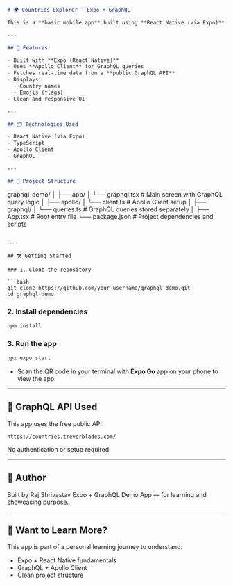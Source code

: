 ```markdown
# 🌍 Countries Explorer - Expo + GraphQL

This is a **basic mobile app** built using **React Native (via Expo)** and **Apollo Client with GraphQL**. It fetches and displays a list of countries with their flags using the public GraphQL API from [countries.trevorblades.com](https://countries.trevorblades.com).

---

## 🚀 Features

- Built with **Expo (React Native)**
- Uses **Apollo Client** for GraphQL queries
- Fetches real-time data from a **public GraphQL API**
- Displays:
  - Country names
  - Emojis (flags)
- Clean and responsive UI

---

## 📦 Technologies Used

- React Native (via Expo)
- TypeScript
- Apollo Client
- GraphQL

---

## 📂 Project Structure

```

graphql-demo/
│
├── app/
│   └── graphql.tsx        # Main screen with GraphQL query logic
│
├── apollo/
│   └── client.ts          # Apollo Client setup
│
├── graphql/
│   └── queries.ts         # GraphQL queries stored separately
│
├── App.tsx                # Root entry file
└── package.json           # Project dependencies and scripts

````

---

## 🛠️ Getting Started

### 1. Clone the repository

```bash
git clone https://github.com/your-username/graphql-demo.git
cd graphql-demo
````

### 2. Install dependencies

```bash
npm install
```

### 3. Run the app

```bash
npx expo start
```

* Scan the QR code in your terminal with **Expo Go** app on your phone to view the app.

---

## 🔗 GraphQL API Used

This app uses the free public API:

```
https://countries.trevorblades.com/
```

No authentication or setup required.

---

## 🤝 Author

Built by Raj Shrivastav
Expo + GraphQL Demo App — for learning and showcasing purpose.

---

## 🧠 Want to Learn More?

This app is part of a personal learning journey to understand:

* Expo + React Native fundamentals
* GraphQL + Apollo Client
* Clean project structure

```

